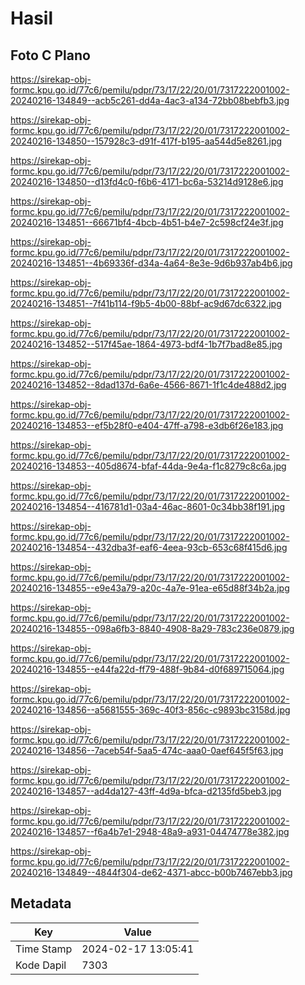 # Hasil

## Foto C Plano

https://sirekap-obj-formc.kpu.go.id/77c6/pemilu/pdpr/73/17/22/20/01/7317222001002-20240216-134849--acb5c261-dd4a-4ac3-a134-72bb08bebfb3.jpg

https://sirekap-obj-formc.kpu.go.id/77c6/pemilu/pdpr/73/17/22/20/01/7317222001002-20240216-134850--157928c3-d91f-417f-b195-aa544d5e8261.jpg

https://sirekap-obj-formc.kpu.go.id/77c6/pemilu/pdpr/73/17/22/20/01/7317222001002-20240216-134850--d13fd4c0-f6b6-4171-bc6a-53214d9128e6.jpg

https://sirekap-obj-formc.kpu.go.id/77c6/pemilu/pdpr/73/17/22/20/01/7317222001002-20240216-134851--66671bf4-4bcb-4b51-b4e7-2c598cf24e3f.jpg

https://sirekap-obj-formc.kpu.go.id/77c6/pemilu/pdpr/73/17/22/20/01/7317222001002-20240216-134851--4b69336f-d34a-4a64-8e3e-9d6b937ab4b6.jpg

https://sirekap-obj-formc.kpu.go.id/77c6/pemilu/pdpr/73/17/22/20/01/7317222001002-20240216-134851--7f41b114-f9b5-4b00-88bf-ac9d67dc6322.jpg

https://sirekap-obj-formc.kpu.go.id/77c6/pemilu/pdpr/73/17/22/20/01/7317222001002-20240216-134852--517f45ae-1864-4973-bdf4-1b7f7bad8e85.jpg

https://sirekap-obj-formc.kpu.go.id/77c6/pemilu/pdpr/73/17/22/20/01/7317222001002-20240216-134852--8dad137d-6a6e-4566-8671-1f1c4de488d2.jpg

https://sirekap-obj-formc.kpu.go.id/77c6/pemilu/pdpr/73/17/22/20/01/7317222001002-20240216-134853--ef5b28f0-e404-47ff-a798-e3db6f26e183.jpg

https://sirekap-obj-formc.kpu.go.id/77c6/pemilu/pdpr/73/17/22/20/01/7317222001002-20240216-134853--405d8674-bfaf-44da-9e4a-f1c8279c8c6a.jpg

https://sirekap-obj-formc.kpu.go.id/77c6/pemilu/pdpr/73/17/22/20/01/7317222001002-20240216-134854--416781d1-03a4-46ac-8601-0c34bb38f191.jpg

https://sirekap-obj-formc.kpu.go.id/77c6/pemilu/pdpr/73/17/22/20/01/7317222001002-20240216-134854--432dba3f-eaf6-4eea-93cb-653c68f415d6.jpg

https://sirekap-obj-formc.kpu.go.id/77c6/pemilu/pdpr/73/17/22/20/01/7317222001002-20240216-134855--e9e43a79-a20c-4a7e-91ea-e65d88f34b2a.jpg

https://sirekap-obj-formc.kpu.go.id/77c6/pemilu/pdpr/73/17/22/20/01/7317222001002-20240216-134855--098a6fb3-8840-4908-8a29-783c236e0879.jpg

https://sirekap-obj-formc.kpu.go.id/77c6/pemilu/pdpr/73/17/22/20/01/7317222001002-20240216-134855--e44fa22d-ff79-488f-9b84-d0f689715064.jpg

https://sirekap-obj-formc.kpu.go.id/77c6/pemilu/pdpr/73/17/22/20/01/7317222001002-20240216-134856--a5681555-369c-40f3-856c-c9893bc3158d.jpg

https://sirekap-obj-formc.kpu.go.id/77c6/pemilu/pdpr/73/17/22/20/01/7317222001002-20240216-134856--7aceb54f-5aa5-474c-aaa0-0aef645f5f63.jpg

https://sirekap-obj-formc.kpu.go.id/77c6/pemilu/pdpr/73/17/22/20/01/7317222001002-20240216-134857--ad4da127-43ff-4d9a-bfca-d2135fd5beb3.jpg

https://sirekap-obj-formc.kpu.go.id/77c6/pemilu/pdpr/73/17/22/20/01/7317222001002-20240216-134857--f6a4b7e1-2948-48a9-a931-04474778e382.jpg

https://sirekap-obj-formc.kpu.go.id/77c6/pemilu/pdpr/73/17/22/20/01/7317222001002-20240216-134849--4844f304-de62-4371-abcc-b00b7467ebb3.jpg


## Metadata

| Key        | Value               |
| ---------- | ------------------- |
| Time Stamp | 2024-02-17 13:05:41 |
| Kode Dapil | 7303                |



